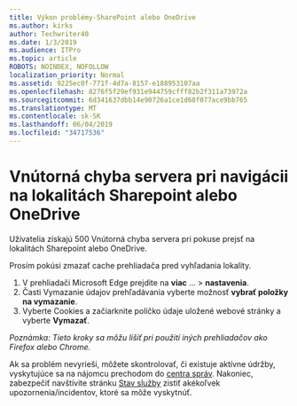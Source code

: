 ```yaml
---
title: Výkon problémy-SharePoint alebo OneDrive
ms.author: kirks
author: Techwriter40
ms.date: 1/3/2019
ms.audience: ITPro
ms.topic: article
ROBOTS: NOINDEX, NOFOLLOW
localization_priority: Normal
ms.assetid: 9225ec0f-771f-4d7a-8157-e188953107aa
ms.openlocfilehash: 8276f5f29ef931e944759cfff82b2f311a73972a
ms.sourcegitcommit: 6d341637dbb14e90726a1ce1d68f077ace9bb765
ms.translationtype: MT
ms.contentlocale: sk-SK
ms.lasthandoff: 06/04/2019
ms.locfileid: "34717536"
---
```

# <a name="internal-server-error-when-navigating-to-sharepoint-or-onedrive-sites"></a>Vnútorná chyba servera pri navigácii na lokalitách Sharepoint alebo OneDrive

<p><span style="mso-bidi-font-family: Calibri; mso-bidi-theme-font: minor-latin;">Užívatelia získajú 500 Vnútorná chyba servera pri pokuse prejsť na lokalitách Sharepoint alebo OneDrive.</span></p> <p><span style="mso-bidi-font-family: Calibri; mso-bidi-theme-font: minor-latin;">Prosím pokúsi zmazať cache prehliadača pred vyhľadania lokality.</span></p> <ol> <li><span style="mso-bidi-font-family: Calibri; mso-bidi-theme-font: minor-latin;">V prehliadači Microsoft Edge prejdite na <strong>viac</strong> &hellip; &gt; <strong>nastavenia</strong>.</span></li> <li><span style="mso-bidi-font-family: Calibri; mso-bidi-theme-font: minor-latin;">Časti Vymazanie údajov prehľadávania vyberte možnosť <strong>vybrať položky na vymazanie</strong>.</span></li> <li><span style="mso-bidi-font-family: Calibri; mso-bidi-theme-font: minor-latin;">Vyberte Cookies a začiarknite políčko údaje uložené webové stránky a vyberte <strong>Vymazať</strong>.</span></li> </ol> <p><em style="mso-bidi-font-style: normal;"><span style="mso-bidi-font-family: Calibri; mso-bidi-theme-font: minor-latin;">Poznámka: Tieto kroky sa môžu líšiť pri použití iných prehliadačov ako Firefox alebo Chrome.</span></em></p> <p><span style="mso-bidi-font-family: Calibri; mso-bidi-theme-font: minor-latin;">Ak sa problém nevyrieši, môžete skontrolovať, či existuje aktívne údržby, vyskytujúce sa na nájomcu prechodom do <a href="https://portal.office.com/adminportal/home#/MessageCenter">centra správ</a>. Nakoniec, zabezpečiť navštívite stránku <a href="https://portal.office.com/adminportal/home#/servicehealth">Stav služby</a> zistiť akékoľvek upozornenia/incidentov, ktoré sa môže vyskytnúť.</span></p>

